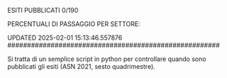 ESITI PUBBLICATI 0/190 

PERCENTUALI DI PASSAGGIO PER SETTORE:

UPDATED 2025-02-01 15:13:46.557876
###################################################### 

Si tratta di un semplice script in python per controllare quando sono pubblicati gli esiti (ASN 2021, sesto quadrimestre).

